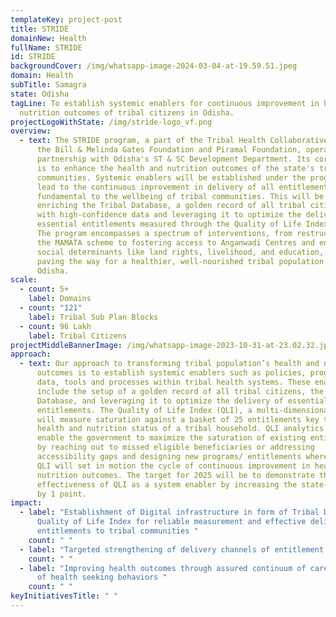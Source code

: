 ```yaml
---
templateKey: project-post
title: STRIDE
domainNew: Health
fullName: STRIDE
id: STRIDE
backgroundCover: /img/whatsapp-image-2024-03-04-at-19.59.51.jpeg
domain: Health
subTitle: Samagra
state: Odisha
tagLine: To establish systemic enablers for continuous improvement in health and
  nutrition outcomes of tribal citizens in Odisha.
projectLogoWithState: /img/stride-logo_vf.png
overview:
  - text: The STRIDE program, a part of the Tribal Health Collaborative initiated by
      the Bill & Melinda Gates Foundation and Piramal Foundation, operates in
      partnership with Odisha's ST & SC Development Department. Its core mission
      is to enhance the health and nutrition outcomes of the state's tribal
      communities. Systemic enablers will be established under the program that
      lead to the continuous improvement in delivery of all entitlements
      fundamental to the wellbeing of tribal communities. This will be done by
      enriching the Tribal Database, a golden record of all tribal citizens,
      with high-confidence data and leveraging it to optimize the delivery of
      essential entitlements measured through the Quality of Life Index (QLI).
      The program encompasses a spectrum of interventions, from restructuring
      the MAMATA scheme to fostering access to Anganwadi Centres and enhancing
      social determinants like land rights, livelihood, and education, thereby
      paving the way for a healthier, well-nourished tribal population in
      Odisha.
scale:
  - count: 5+
    label: Domains
  - count: "121"
    label: Tribal Sub Plan Blocks
  - count: 96 Lakh
    label: Tribal Citizens
projectMiddleBannerImage: /img/whatsapp-image-2023-10-31-at-23.02.32.jpeg
approach:
  - text: Our approach to transforming tribal population’s health and nutrition
      outcomes is to establish systemic enablers such as policies, programs,
      data, tools and processes within tribal health systems. These enablers
      include the setup of a golden record of all tribal citizens, the Tribal
      Database, and leveraging it to optimize the delivery of essential
      entitlements. The Quality of Life Index (QLI), a multi-dimensional index,
      will measure saturation against a basket of 25 entitlements key to the
      health and nutrition status of a tribal household. QLI analytics will
      enable the government to maximize the saturation of existing entitlements
      by reaching out to missed eligible beneficiaries or addressing
      accessibility gaps and designing new programs/ entitlements where needed.
      QLI will set in motion the cycle of continuous improvement in health and
      nutrition outcomes. The target for 2025 will be to demonstrate the
      effectiveness of QLI as a system enabler by increasing the state-level QLI
      by 1 point.
impact:
  - label: "Establishment of Digital infrastructure in form of Tribal Database and
      Quality of Life Index for reliable measurement and effective delivery of
      entitlements to tribal communities "
    count: " "
  - label: "Targeted strengthening of delivery channels of entitlement delivery "
    count: " "
  - label: "Improving health outcomes through assured continuum of care & promotion
      of health seeking behaviors "
    count: " "
keyInitiativesTitle: " "
---
```

